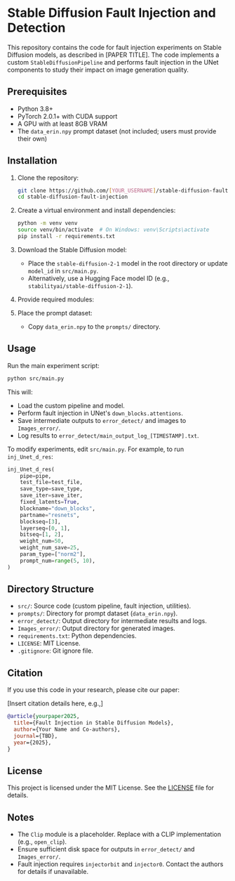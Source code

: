 # Stable Diffusion Fault Injection and Detection

This repository contains the code for fault injection experiments on Stable Diffusion models, as described in [PAPER TITLE]. The code implements a custom `StableDiffusionPipeline` and performs fault injection in the UNet components to study their impact on image generation quality.

## Prerequisites

- Python 3.8+
- PyTorch 2.0.1+ with CUDA support
- A GPU with at least 8GB VRAM
- The `data_erin.npy` prompt dataset (not included; users must provide their own)

## Installation

1. Clone the repository:
   ```bash
   git clone https://github.com/[YOUR_USERNAME]/stable-diffusion-fault-injection.git
   cd stable-diffusion-fault-injection
   ```

2. Create a virtual environment and install dependencies:
   ```bash
   python -m venv venv
   source venv/bin/activate  # On Windows: venv\Scripts\activate
   pip install -r requirements.txt
   ```

3. Download the Stable Diffusion model:
   - Place the `stable-diffusion-2-1` model in the root directory or update `model_id` in `src/main.py`.
   - Alternatively, use a Hugging Face model ID (e.g., `stabilityai/stable-diffusion-2-1`).

4. Provide required modules:


5. Place the prompt dataset:
   - Copy `data_erin.npy` to the `prompts/` directory.

## Usage

Run the main experiment script:
```bash
python src/main.py
```

This will:
- Load the custom pipeline and model.
- Perform fault injection in UNet's `down_blocks.attentions`.
- Save intermediate outputs to `error_detect/` and images to `Images_error/`.
- Log results to `error_detect/main_output_log_[TIMESTAMP].txt`.

To modify experiments, edit `src/main.py`. For example, to run `inj_Unet_d_res`:
```python
inj_Unet_d_res(
    pipe=pipe,
    test_file=test_file,
    save_type=save_type,
    save_iter=save_iter,
    fixed_latents=True,
    blockname="down_blocks",
    partname="resnets",
    blockseq=[3],
    layerseq=[0, 1],
    bitseq=[1, 2],
    weight_num=50,
    weight_num_save=25,
    param_type=["norm2"],
    prompt_num=range(5, 10),
)
```

## Directory Structure

- `src/`: Source code (custom pipeline, fault injection, utilities).
- `prompts/`: Directory for prompt dataset (`data_erin.npy`).
- `error_detect/`: Output directory for intermediate results and logs.
- `Images_error/`: Output directory for generated images.
- `requirements.txt`: Python dependencies.
- `LICENSE`: MIT License.
- `.gitignore`: Git ignore file.

## Citation

If you use this code in your research, please cite our paper:

[Insert citation details here, e.g.,]
```bibtex
@article{yourpaper2025,
  title={Fault Injection in Stable Diffusion Models},
  author={Your Name and Co-authors},
  journal={TBD},
  year={2025},
}
```

## License

This project is licensed under the MIT License. See the [LICENSE](LICENSE) file for details.

## Notes

- The `Clip` module is a placeholder. Replace with a CLIP implementation (e.g., `open_clip`).
- Ensure sufficient disk space for outputs in `error_detect/` and `Images_error/`.
- Fault injection requires `injectorbit` and `injector0`. Contact the authors for details if unavailable.

